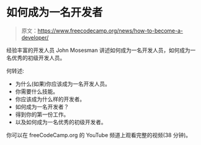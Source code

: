 # 如何成为一名开发者

> 原文：<https://www.freecodecamp.org/news/how-to-become-a-developer/>

经验丰富的开发人员 John Mosesman 讲述如何成为一名开发人员，如何成为一名优秀的初级开发人员。

何转述:

*   为什么(如果)你应该成为一名开发人员。
*   你需要什么技能。
*   你应该成为什么样的开发者。
*   如何成为一名开发者？
*   得到你的第一份工作。
*   以及如何成为一名优秀的初级开发者。

你可以在 freeCodeCamp.org 的 YouTube 频道上观看完整的视频(38 分钟)。‌